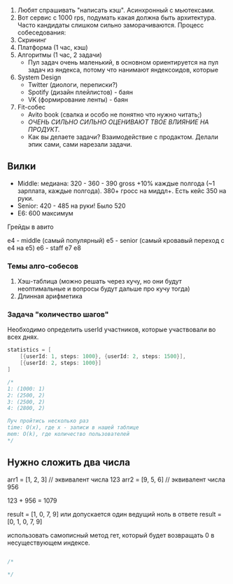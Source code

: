 1. Любят спрашивать "написать кэш". Асинхронный c мьютексами.
2. Вот сервис с 1000 rps, подумать какая должна быть архитектура. Часто кандидаты слишком сильно заморачиваются.
Процесс собеседования:
1. Скрининг
2. Платформа (1 час, кэш)
3. Алгоритмы (1 час, 2 задачи)
	- Пул задач очень маленький, в основном ориентируется на пул задач из яндекса, потому что нанимают яндексоидов, которые
4. System Design
	- Twitter (диологи, переписки?)
	- Spotify (дизайн плейлистов) - баян
	- VK (формирование ленты) - баян
5. Fit-собес
	- Avito book (свалка и особо не понятно что нужно читать;)
	- *ОЧЕНЬ СИЛЬНО СИЛЬНО ОЦЕНИВАЮТ ТВОЕ ВЛИЯНИЕ НА ПРОДУКТ.*
	- Как вы делаете задачи? Взаимодействие с продактом. Делали эпик сами, сами нарезали задачи. 

## Вилки
- Middle: медиана: 320 - 360 - 390 gross +10% каждые полгода (~1 зарплата, каждые полгода). 380+ гросс на миддл+. Есть кейс 350 на руки.
- Senior: 420 - 485 на руки! Было 520
- E6: 600 максимум


Грейды в авито

e4 - middle (самый популярный) 
e5 - senior (самый кровавый переход с e4 на e5)
e6 - staff
e7
e8


### Темы алго-собесов

1. Хэш-таблица (можно решать через кучу, но они будут неоптимальные и вопросы будут дальше про кучу тогда)
2. Длинная арифметика

###  Задача "количество шагов"
Необходимо определить userId участников, которые участвовали во всех днях.

```go
statistics = [
	[{userId: 1, steps: 1000}, {userId: 2, steps: 1500}],
	[{userId: 2, steps: 1000}]
]

/*
1: (1000: 1)
2: (2500, 2)
3: (2500, 2)
4: (2800, 2)

Луч пройтись несколько раз 
time: O(x), где x - записи в нашей таблице
mem: O(k), где количество пользователей
*/
```


## Нужно сложить два числа

arr1 = [1, 2, 3] // эквивалент числа 123
arr2 = [9, 5, 6] // эквивалент числа 956 

123 + 956 = 1079

result = [1, 0, 7, 9]
или допускается один ведущий ноль в ответе
result = [0, 1, 0, 7, 9]

использовать самописный метод гет, который будет возвращать 0 в несуществующем индексе.

```go

/*
	
*/
```
















